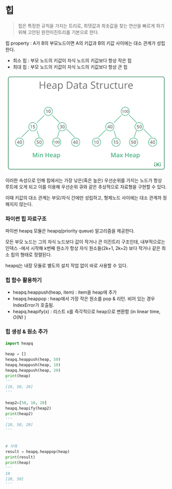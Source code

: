 # 힙

> 힙은 특정한 규칙을 가지는 트리로, 최댓값과 최솟값을 찾는 연산을 빠르게 하기 위해 고안된 완전이진트리를 기본으로 한다.

힙 property : A가 B의 부모노드이면 A의 키값과 B의 키값 사이에는 대소 관계가 성립한다.

- 최소 힙 : 부모 노드의 키값이 자식 노드의 키값보다 항상 작은 힙
- 최대 힙 : 부모 노드의 키값이 자식 노드의 키값보다 항상 큰 힙

![heap](힙.assets/heap.png)

이러한 속성으로 인해 힙에서는 가장 낮은(혹은 높은) 우선순위를 가지는 노드가 항상 루트에 오게 되고 이를 이용해 우선순위 큐와 같은 추상적으로 자료형을 구현할 수 있다.

이때 키값의 대소 관계는 부모/자식 간에만 성립하고, 형제노드 사이에는 대소 관계까 정해지지 않는다.



### 파이썬 힙 자료구조

파이썬 heapq 모듈은 heapq(priority queue) 알고리즘을 제공한다.

모든 부모 노드는 그의 자식 노드보다 값이 작거나 큰 이진트리 구조인데, 내부적으로는 인덱스 -에서 시작해 k번째 원소가 항상 자식 원소들(2k+1, 2k+2) 보다 작거나 같은 최소 힙의 형태로 정렬된다.

heapq는 내장 모듈로 별도의 설치 작업 없이 바로 사용할 수 있다.



### 힙 함수 활용하기

- heapq.heappush(heap, item) : item을 heap에 추가
- heapq.heappop : heap에서 가장 작은 원소를 pop & 리턴. 비어 있는 경우 IndexError가 호출됨. 
- heapq.heapify(x) : 리스트 x를 즉각적으로 heap으로 변환함 (in linear time, *O(N)* )



### 힙 생성 & 원소 추가

```python
import heapq

heap = []
heapq.heappush(heap, 50)
heapq.heappush(heap, 10)
heapq.heappush(heap, 20)
print(heap)
'''
[10, 50, 20]
'''

heap2=[50, 10, 20]
heapq.heapify(heap2)
print(heap2)
'''
[10, 50, 20]
'''


# 삭제
result = heapq.heappop(heap)
print(result)
print(heap)
'''
10
[20, 50]
'''
```

